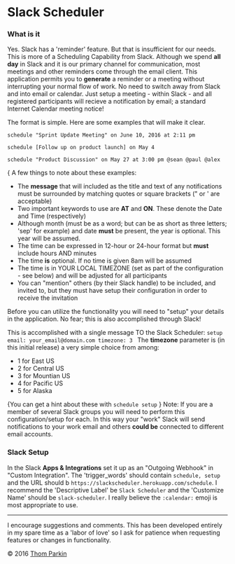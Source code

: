# Slack Scheduler

### What is it

Yes.  Slack has a 'reminder' feature.  But that is insufficient for our needs. This is more of a Scheduling Capability from Slack.  Although we spend **all day** in Slack and it is our primary channel for communication, most meetings and other reminders come through the email client.
This application permits you to **generate** a reminder or a meeting
without interrupting your normal flow of work.  No need to switch away from Slack and into email or calendar.  Just setup a meeting - within Slack - and all registered participants will recieve a notification by email; a standard Internet Calendar meeting notice!

The format is simple.  Here are some examples that will make it clear.

```
schedule "Sprint Update Meeting" on June 10, 2016 at 2:11 pm

schedule [Follow up on product launch] on May 4

schedule "Product Discussion" on May 27 at 3:00 pm @sean @paul @alex

```
{ A few things to note about these examples:
  - The **message** that will included as the title and text of any notifications must be surrounded by matching quotes or square brackets (" or ' are acceptable)
  - Two important keywords to use are **AT** and **ON**.  These denote the Date and Time (respectively)
  - Although month (must be as a word; but can be as short as three letters; 'sep' for example) and date **must** be present, the year is optional.  This year will be assumed.
  - The time can be expressed in 12-hour or 24-hour format but **must** include hours AND minutes
  - The time __is__ optional.  If no time is given 8am will be assumed
  - The time is in YOUR LOCAL TIMEZONE (set as part of the configuration - see below) and will be adjusted for all participants
  - You can "mention" others (by their Slack handle) to be included, and invited to, but they must have setup their configuration in order to receive the invitation

Before you can utilize the functionality you will need to "setup" your details in the application.  No fear; this is also accomplished through Slack!

This is accomplished with a single message TO the Slack Scheduler:
`setup email: your_email@domain.com timezone: 3 `
The __timezone__ parameter is (in this initial release) a very simple
choice from among:
  - 1 for East US
  - 2 for Central US
  - 3 for Mountian US
  - 4 for Pacific US
  - 5 for Alaska

{You can get a hint about these with `schedule setup` }
Note: If you are a member of several Slack groups you will need to perform this configuration/setup for each. In this way your "work" Slack will send notifications to your work email and others **could be** connected to different email accounts.

### Slack Setup

In the Slack __Apps & Integrations__ set it up as an "Outgoing Webhook" in  "Custom Integration".
The 'trigger_words' should contain `schedule, setup` and the URL should b `https://slackscheduler.herokuapp.com/schedule`.  I recommend the 'Descriptive Label' be `Slack Scheduler` and the 'Customize Name' should be `slack-scheduler`.  I really believe the `:calendar:` emoji is most appropriate to use.

---


I encourage suggestions and comments.  This has been developed entirely
in my spare time as a 'labor of love' so I ask for patience when
requesting features or changes in functionality.

&copy; 2016 [Thom Parkin](mailto:parkint+github@gmail.com)

